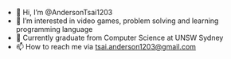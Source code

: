 - 👋 Hi, I’m @AndersonTsai1203
- 👀 I’m interested in video games, problem solving and learning programming language 
- 🌱 Currently graduate from Computer Science at UNSW Sydney
- 📫 How to reach me via tsai.anderson1203@gmail.com

<!---
AndersonTsai1203/AndersonTsai1203 is a ✨ special ✨ repository because its `README.md` (this file) appears on your GitHub profile.
You can click the Preview link to take a look at your changes.
--->
